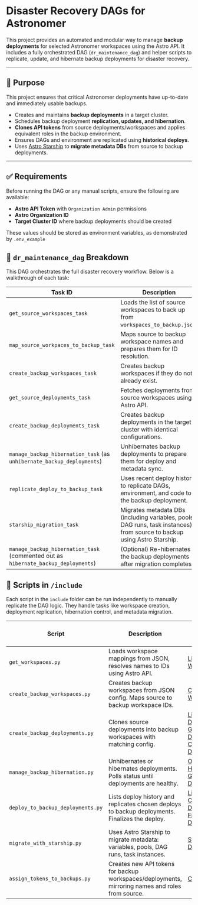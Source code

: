 # Disaster Recovery DAGs for Astronomer

This project provides an automated and modular way to manage **backup deployments** for selected Astronomer workspaces using the Astro API. It includes a fully orchestrated DAG (`dr_maintenance_dag`) and helper scripts to replicate, update, and hibernate backup deployments for disaster recovery.

---

## 🔧 Purpose

This project ensures that critical Astronomer deployments have up-to-date and immediately usable backups.

- Creates and maintains **backup deployments** in a target cluster.
- Schedules backup deployment **replication, updates, and hibernation**.
- **Clones API tokens** from source deployments/workspaces and applies equivalent roles in the backup environment.
- Ensures DAGs and environment are replicated using **historical deploys**.
- Uses [Astro Starship](https://docs.astronomer.io/astro/starship) to **migrate metadata DBs** from source to backup deployments.

---

## ✅ Requirements

Before running the DAG or any manual scripts, ensure the following are available:

- **Astro API Token** with `Organization Admin` permissions
- **Astro Organization ID**
- **Target Cluster ID** where backup deployments should be created

These values should be stored as environment variables, as demonstrated by `.env_example`

## 🚀 `dr_maintenance_dag` Breakdown

This DAG orchestrates the full disaster recovery workflow. Below is a walkthrough of each task:

| Task ID                          | Description |
|----------------------------------|-------------|
| `get_source_workspaces_task`     | Loads the list of source workspaces to back up from `workspaces_to_backup.json`. |
| `map_source_workpaces_to_backup_task` | Maps source to backup workspace names and prepares them for ID resolution. |
| `create_backup_workspaces_task`  | Creates backup workspaces if they do not already exist. |
| `get_source_deployments_task`    | Fetches deployments from source workspaces using Astro API. |
| `create_backup_deployments_task` | Creates backup deployments in the target cluster with identical configurations. |
| `manage_backup_hibernation_task` (as `unhibernate_backup_deployments`) | Unhibernates backup deployments to prepare them for deploy and metadata sync. |
| `replicate_deploy_to_backup_task`| Uses recent deploy history to replicate DAGs, environment, and code to the backup deployment. |
| `starship_migration_task`        | Migrates metadata DBs (including variables, pools, DAG runs, task instances) from source to backup using Astro Starship. |
| `manage_backup_hibernation_task` (commented out as `hibernate_backup_deployments`) | (Optional) Re-hibernates the backup deployments after migration completes. |

## 🧰 Scripts in `/include`

Each script in the `include` folder can be run independently to manually replicate the DAG logic. They handle tasks like workspace creation, deployment replication, hibernation control, and metadata migration.

| Script | Description | Astro API Endpoints Used |
|--------|-------------|---------------------------|
| `get_workspaces.py` | Loads workspace mappings from JSON, resolves names to IDs using Astro API. | [List Workspaces](https://www.astronomer.io/docs/api/platform-api-reference/workspace/list-workspaces) |
| `create_backup_workspaces.py` | Creates backup workspaces from JSON config. Maps source to backup workspace IDs. | [Create Workspace](https://www.astronomer.io/docs/api/platform-api-reference/workspace/create-workspace) |
| `create_backup_deployments.py` | Clones source deployments into backup workspaces with matching config. | [List Deployments](https://www.astronomer.io/docs/api/platform-api-reference/deployment/list-deployments), [Get Deployment](https://www.astronomer.io/docs/api/platform-api-reference/deployment/get-deployment), [Create Deployment](https://www.astronomer.io/docs/api/platform-api-reference/deployment/create-deployment) |
| `manage_backup_hibernation.py` | Unhibernates or hibernates deployments. Polls status until deployments are healthy. | [Override Hibernation](https://www.astronomer.io/docs/api/platform-api-reference/deployment/override-hibernation), [Get Deployment](https://www.astronomer.io/docs/api/platform-api-reference/deployment/get-deployment) |
| `deploy_to_backup_deployments.py` | Lists deploy history and replicates chosen deploys to backup deployments. Finalizes the deploy. | [List Deploys](https://www.astronomer.io/docs/api/platform-api-reference/deploy/list-deploys), [Create Deploy](https://www.astronomer.io/docs/api/platform-api-reference/deploy/create-deploy), [Finalize Deploy](https://www.astronomer.io/docs/api/platform-api-reference/deploy/finalize-deploy) |
| `migrate_with_starship.py` | Uses Astro Starship to migrate metadata: variables, pools, DAG runs, task instances. | [Starship CLI Docs](https://docs.astronomer.io/astro/starship) |
| `assign_tokens_to_backups.py` | Creates new API tokens for backup workspaces/deployments, mirroring names and roles from source. | [Create Token](https://www.astronomer.io/docs/api/platform-api-reference/auth/create-token) |